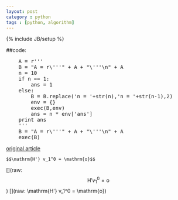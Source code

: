 ```yaml
---
layout: post
category : python
tags : [python, algorithm]
---
```

{% include JB/setup %}

##code:
<pre class="prettyprint linenums">
    A = r'''
    B = "A = r\'''" + A + "\'''\n" + A
    n = 10
    if n == 1:
        ans = 1
    else:
        B = B.replace('n = '+str(n),'n = '+str(n-1),2)
        env = {}
        exec(B,env)
        ans = n * env['ans']
    print ans
    '''
    B = "A = r\'''" + A + "\'''\n" + A
    exec(B)
</pre>


[original article](http://scturtle.is-programmer.com/posts/34225.html)

    $$\mathrm{H'} v_1^0 = \mathrm{o}$$

[](raw: $$\mathrm{H'} v_1^0 = \mathrm{o}$$)
[](raw: \mathrm{H'} v_1^0 = \mathrm{o})